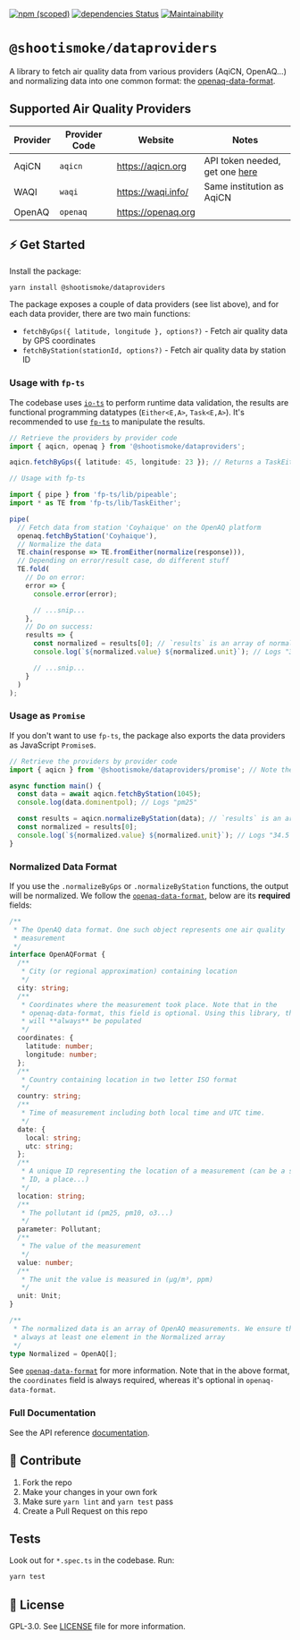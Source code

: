 [![npm (scoped)](https://img.shields.io/npm/v/@shootismoke/dataproviders.svg)](https://www.npmjs.com/package/@shootismoke/dataproviders)
[![dependencies Status](https://david-dm.org/shootismoke/common/status.svg?path=packages/dataproviders)](https://david-dm.org/shootismoke/common?path=packages/dataproviders)
[![Maintainability](https://api.codeclimate.com/v1/badges/2d517984b9b528fcd3cd/maintainability)](https://codeclimate.com/github/shootismoke/common/maintainability)

# `@shootismoke/dataproviders`

A library to fetch air quality data from various providers (AqiCN, OpenAQ...) and normalizing data into one common format: the [openaq-data-format](#normalized-data-format).

## Supported Air Quality Providers

| Provider | Provider Code | Website            | Notes                                                                   |
| -------- | ------------- | ------------------ | ----------------------------------------------------------------------- |
| AqiCN    | `aqicn`       | https://aqicn.org  | API token needed, get one [here](https://aqicn.org/data-platform/token) |
| WAQI     | `waqi`        | https://waqi.info/ | Same institution as AqiCN                                               |
| OpenAQ   | `openaq`      | https://openaq.org |                                                                         |

## ⚡ Get Started

Install the package:

```bash
yarn install @shootismoke/dataproviders
```

The package exposes a couple of data providers (see list above), and for each data provider, there are two main functions:

- `fetchByGps({ latitude, longitude }, options?)` - Fetch air quality data by GPS coordinates
- `fetchByStation(stationId, options?)` - Fetch air quality data by station ID

### Usage with `fp-ts`

The codebase uses [`io-ts`](https://github.com/gcanti/io-ts) to perform runtime data validation, the results are functional programming datatypes (`Either<E,A>`, `Task<E,A>`). It's recommended to use [`fp-ts`](https://github.com/gcanti/fp-ts) to manipulate the results.

```typescript
// Retrieve the providers by provider code
import { aqicn, openaq } from '@shootismoke/dataproviders';

aqicn.fetchByGps({ latitude: 45, longitude: 23 }); // Returns a TaskEither<Error, AqicnData>

// Usage with fp-ts

import { pipe } from 'fp-ts/lib/pipeable';
import * as TE from 'fp-ts/lib/TaskEither';

pipe(
  // Fetch data from station 'Coyhaique' on the OpenAQ platform
  openaq.fetchByStation('Coyhaique'),
  // Normalize the data
  TE.chain(response => TE.fromEither(normalize(response))),
  // Depending on error/result case, do different stuff
  TE.fold(
    // Do on error:
    error => {
      console.error(error);

      // ...snip...
    },
    // Do on success:
    results => {
      const normalized = results[0]; // `results` is an array of normalized OpenAQ objects
      console.log(`${normalized.value} ${normalized.unit}`); // Logs "34.5 µg/m³"

      // ...snip...
    }
  )
);
```

### Usage as `Promise`

If you don't want to use `fp-ts`, the package also exports the data providers as JavaScript `Promise`s.

```typescript
// Retrieve the providers by provider code
import { aqicn } from '@shootismoke/dataproviders/promise'; // Note the `promise` here!

async function main() {
  const data = await aqicn.fetchByStation(1045);
  console.log(data.dominentpol); // Logs "pm25"

  const results = aqicn.normalizeByStation(data); // `results` is an array of normalized OpenAQ objects
  const normalized = results[0];
  console.log(`${normalized.value} ${normalized.unit}`); // Logs "34.5 µg/m³"
}
```

### Normalized Data Format

If you use the `.normalizeByGps` or `.normalizeByStation` functions, the output will be normalized. We follow the [`openaq-data-format`](https://github.com/openaq/openaq-data-format), below are its **required** fields:

```typescript
/**
 * The OpenAQ data format. One such object represents one air quality
 * measurement
 */
interface OpenAQFormat {
  /**
   * City (or regional approximation) containing location
   */
  city: string;
  /**
   * Coordinates where the measurement took place. Note that in the
   * openaq-data-format, this field is optional. Using this library, this field
   * will **always** be populated
   */
  coordinates: {
    latitude: number;
    longitude: number;
  };
  /**
   * Country containing location in two letter ISO format
   */
  country: string;
  /**
   * Time of measurement including both local time and UTC time.
   */
  date: {
    local: string;
    utc: string;
  };
  /**
   * A unique ID representing the location of a measurement (can be a station
   * ID, a place...)
   */
  location: string;
  /**
   * The pollutant id (pm25, pm10, o3...)
   */
  parameter: Pollutant;
  /**
   * The value of the measurement
   */
  value: number;
  /**
   * The unit the value is measured in (µg/m³, ppm)
   */
  unit: Unit;
}

/**
 * The normalized data is an array of OpenAQ measurements. We ensure there is
 * always at least one element in the Normalized array
 */
type Normalized = OpenAQ[];
```

See [`openaq-data-format`](https://github.com/openaq/openaq-data-format) for more information. Note that in the above format, the `coordinates` field is always required, whereas it's optional in `openaq-data-format`.

### Full Documentation

See the API reference [documentation](./docs/globals.md).

## :raising_hand: Contribute

1. Fork the repo
2. Make your changes in your own fork
3. Make sure `yarn lint` and `yarn test` pass
4. Create a Pull Request on this repo

## Tests

Look out for `*.spec.ts` in the codebase. Run:

```bash
yarn test
```

## :newspaper: License

GPL-3.0. See [LICENSE](./LICENSE) file for more information.
